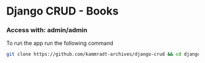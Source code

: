 # Django CRUD - Books

### Access with: admin/admin

To run the app run the following command
```bash
git clone https://github.com/kammradt-archives/django-crud && cd django-crud && bash install
```
